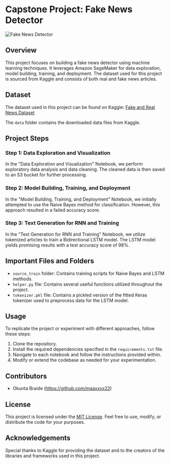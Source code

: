 # Capstone Project: Fake News Detector

![Fake News Detector](https://github.com/yourusername/yourrepository/blob/main/images/fake_news_detector.png)

## Overview

This project focuses on building a fake news detector using machine learning techniques. It leverages Amazon SageMaker for data exploration, model building, training, and deployment. The dataset used for this project is sourced from Kaggle and consists of both real and fake news articles.

## Dataset

The dataset used in this project can be found on Kaggle: [Fake and Real News Dataset](https://www.kaggle.com/clmentbisaillon/fake-and-real-news-dataset)

The `data` folder contains the downloaded data files from Kaggle.

## Project Steps

### Step 1: Data Exploration and Visualization

In the "Data Exploration and Visualization" Notebook, we perform exploratory data analysis and data cleaning. The cleaned data is then saved to an S3 bucket for further processing.

### Step 2: Model Building, Training, and Deployment

In the "Model Building, Training, and Deployment" Notebook, we initially attempted to use the Naive Bayes method for classification. However, this approach resulted in a failed accuracy score.

### Step 3: Text Generation for RNN and Training

In the "Text Generation for RNN and Training" Notebook, we utilize tokenized articles to train a Bidirectional LSTM model. The LSTM model yields promising results with a test accuracy score of 98%.

## Important Files and Folders

- `source_train` folder: Contains training scripts for Naive Bayes and LSTM methods.
- `helper.py` file: Contains several useful functions utilized throughout the project.
- `tokenizer.pkl` file: Contains a pickled version of the fitted Keras tokenizer used to preprocess data for the LSTM model.

## Usage

To replicate the project or experiment with different approaches, follow these steps:

1. Clone the repository.
2. Install the required dependencies specified in the `requirements.txt` file.
3. Navigate to each notebook and follow the instructions provided within.
4. Modify or extend the codebase as needed for your experimentation.

## Contributors

- Okunta Braide (https://github.com/maaxxxx22)


## License

This project is licensed under the [MIT License](LICENSE). Feel free to use, modify, or distribute the code for your purposes.

## Acknowledgements

Special thanks to Kaggle for providing the dataset and to the creators of the libraries and frameworks used in this project.

